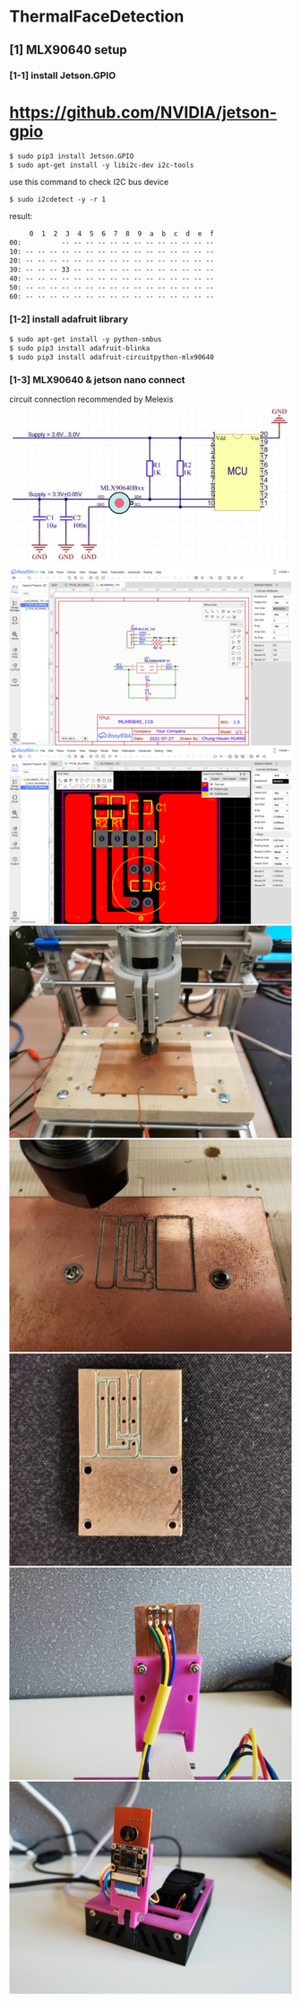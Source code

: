 # ThermalFaceDetection

## [1] MLX90640 setup

### [1-1] install Jetson.GPIO
# https://github.com/NVIDIA/jetson-gpio
```
$ sudo pip3 install Jetson.GPIO
$ sudo apt-get install -y libi2c-dev i2c-tools
```
use this command to check I2C bus device
```
$ sudo i2cdetect -y -r 1
```
result:
```
     0  1  2  3  4  5  6  7  8  9  a  b  c  d  e  f
00:          -- -- -- -- -- -- -- -- -- -- -- -- -- 
10: -- -- -- -- -- -- -- -- -- -- -- -- -- -- -- -- 
20: -- -- -- -- -- -- -- -- -- -- -- -- -- -- -- -- 
30: -- -- -- 33 -- -- -- -- -- -- -- -- -- -- -- -- 
40: -- -- -- -- -- -- -- -- -- -- -- -- -- -- -- -- 
50: -- -- -- -- -- -- -- -- -- -- -- -- -- -- -- -- 
60: -- -- -- -- -- -- -- -- -- -- -- -- -- -- -- -- 
```

### [1-2] install adafruit library
```
$ sudo apt-get install -y python-smbus
$ sudo pip3 install adafruit-blinka
$ sudo pip3 install adafruit-circuitpython-mlx90640
```

### [1-3] MLX90640 & jetson nano connect
circuit connection recommended by Melexis
![alt text](https://github.com/NicoIsAwesome/ThermalFaceDetection/blob/main/mlx90640_cir.png)
![alt text](https://github.com/NicoIsAwesome/ThermalFaceDetection/blob/main/mlx90640_sch.png)
![alt text](https://github.com/NicoIsAwesome/ThermalFaceDetection/blob/main/mlx90640_lay.png)
![alt text](https://github.com/NicoIsAwesome/ThermalFaceDetection/blob/main/pcb_1.jpeg)
![alt text](https://github.com/NicoIsAwesome/ThermalFaceDetection/blob/main/pcb_2.jpeg)
![alt text](https://github.com/NicoIsAwesome/ThermalFaceDetection/blob/main/pcb_3.jpeg)
![alt text](https://github.com/NicoIsAwesome/ThermalFaceDetection/blob/main/pcb_4.jpeg)
![alt text](https://github.com/NicoIsAwesome/ThermalFaceDetection/blob/main/pcb_5.jpeg)
